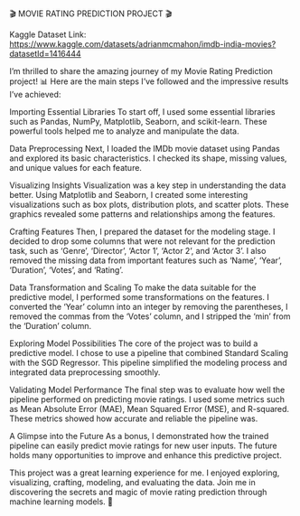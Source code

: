 🎬 MOVIE RATING PREDICTION PROJECT 🎬

Kaggle Dataset Link: https://www.kaggle.com/datasets/adrianmcmahon/imdb-india-movies?datasetId=1416444

I’m thrilled to share the amazing journey of my Movie Rating Prediction project! 📊 Here are the main steps I’ve followed and the impressive results I’ve achieved:

Importing Essential Libraries To start off, I used some essential libraries such as Pandas, NumPy, Matplotlib, Seaborn, and scikit-learn. These powerful tools helped me to analyze and manipulate the data.

Data Preprocessing Next, I loaded the IMDb movie dataset using Pandas and explored its basic characteristics. I checked its shape, missing values, and unique values for each feature.

Visualizing Insights Visualization was a key step in understanding the data better. Using Matplotlib and Seaborn, I created some interesting visualizations such as box plots, distribution plots, and scatter plots. These graphics revealed some patterns and relationships among the features.

Crafting Features Then, I prepared the dataset for the modeling stage. I decided to drop some columns that were not relevant for the prediction task, such as ‘Genre’, ‘Director’, ‘Actor 1’, ‘Actor 2’, and ‘Actor 3’. I also removed the missing data from important features such as ‘Name’, ‘Year’, ‘Duration’, ‘Votes’, and ‘Rating’.

Data Transformation and Scaling To make the data suitable for the predictive model, I performed some transformations on the features. I converted the ‘Year’ column into an integer by removing the parentheses, I removed the commas from the ‘Votes’ column, and I stripped the ‘min’ from the ‘Duration’ column.

Exploring Model Possibilities The core of the project was to build a predictive model. I chose to use a pipeline that combined Standard Scaling with the SGD Regressor. This pipeline simplified the modeling process and integrated data preprocessing smoothly.

Validating Model Performance The final step was to evaluate how well the pipeline performed on predicting movie ratings. I used some metrics such as Mean Absolute Error (MAE), Mean Squared Error (MSE), and R-squared. These metrics showed how accurate and reliable the pipeline was.

A Glimpse into the Future As a bonus, I demonstrated how the trained pipeline can easily predict movie ratings for new user inputs. The future holds many opportunities to improve and enhance this predictive project.

This project was a great learning experience for me. I enjoyed exploring, visualizing, crafting, modeling, and evaluating the data. Join me in discovering the secrets and magic of movie rating prediction through machine learning models. 🚀